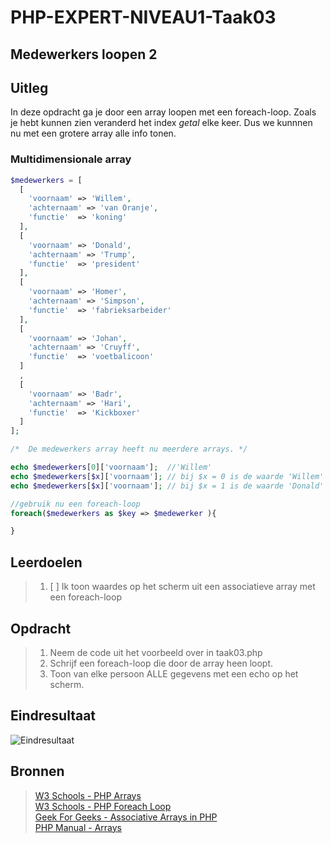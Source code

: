 # PHP-EXPERT-NIVEAU1-Taak03

## Medewerkers loopen 2

## Uitleg

In deze opdracht ga je door een array loopen met een foreach-loop. Zoals je hebt kunnen zien veranderd het index _getal_ elke keer. Dus we kunnnen nu met een grotere array alle info tonen.

### Multidimensionale array

```php
$medewerkers = [
  [
    'voornaam' => 'Willem',
    'achternaam' => 'van Oranje',
    'functie'  => 'koning'
  ],
  [
    'voornaam' => 'Donald',
    'achternaam' => 'Trump',
    'functie'  => 'president'
  ],
  [
    'voornaam' => 'Homer',
    'achternaam' => 'Simpson',
    'functie'  => 'fabrieksarbeider'
  ],
  [
    'voornaam' => 'Johan',
    'achternaam' => 'Cruyff',
    'functie'  => 'voetbalicoon'
  ]
  ,
  [
    'voornaam' => 'Badr',
    'achternaam' => 'Hari',
    'functie'  => 'Kickboxer'
  ]
];

/*  De medewerkers array heeft nu meerdere arrays. */

echo $medewerkers[0]['voornaam'];  //'Willem'
echo $medewerkers[$x]['voornaam']; // bij $x = 0 is de waarde 'Willem'
echo $medewerkers[$x]['voornaam']; // bij $x = 1 is de waarde 'Donald'

//gebruik nu een foreach-loop
foreach($medewerkers as $key => $medewerker ){

}
```

## Leerdoelen

> 1. [ ] Ik toon waardes op het scherm uit een associatieve array met een foreach-loop

## Opdracht

> 1. Neem de code uit het voorbeeld over in taak03.php
> 2. Schrijf een foreach-loop die door de array heen loopt.
> 3. Toon van elke persoon ALLE gegevens met een echo op het scherm.

## Eindresultaat

![Eindresultaat](https://github.com/ROC-van-Amsterdam-College-Amstelland/PHP-EXPERT/blob/master/niveau1/taak05/images/taak03.png)

## Bronnen

> [W3 Schools - PHP Arrays](https://www.w3schools.com/php/php_arrays_associative.asp)  
> [W3 Schools - PHP Foreach Loop](https://www.w3schools.in/php/looping/foreach/)  
> [Geek For Geeks - Associative Arrays in PHP](https://www.geeksforgeeks.org/associative-arrays-in-php/)  
> [PHP Manual - Arrays](https://www.php.net/manual/en/language.types.array.php)
